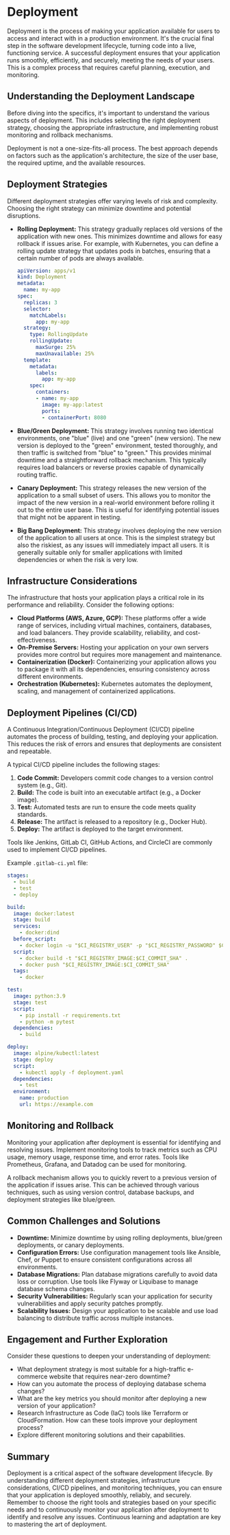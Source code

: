 # Deployment

Deployment is the process of making your application available for users to access and interact with in a production environment. It's the crucial final step in the software development lifecycle, turning code into a live, functioning service. A successful deployment ensures that your application runs smoothly, efficiently, and securely, meeting the needs of your users. This is a complex process that requires careful planning, execution, and monitoring.

## Understanding the Deployment Landscape

Before diving into the specifics, it's important to understand the various aspects of deployment. This includes selecting the right deployment strategy, choosing the appropriate infrastructure, and implementing robust monitoring and rollback mechanisms.

Deployment is not a one-size-fits-all process. The best approach depends on factors such as the application's architecture, the size of the user base, the required uptime, and the available resources.

## Deployment Strategies

Different deployment strategies offer varying levels of risk and complexity. Choosing the right strategy can minimize downtime and potential disruptions.

*   **Rolling Deployment:** This strategy gradually replaces old versions of the application with new ones. This minimizes downtime and allows for easy rollback if issues arise. For example, with Kubernetes, you can define a rolling update strategy that updates pods in batches, ensuring that a certain number of pods are always available.

    ```yaml
    apiVersion: apps/v1
    kind: Deployment
    metadata:
      name: my-app
    spec:
      replicas: 3
      selector:
        matchLabels:
          app: my-app
      strategy:
        type: RollingUpdate
        rollingUpdate:
          maxSurge: 25%
          maxUnavailable: 25%
      template:
        metadata:
          labels:
            app: my-app
        spec:
          containers:
          - name: my-app
            image: my-app:latest
            ports:
            - containerPort: 8080
    ```

*   **Blue/Green Deployment:** This strategy involves running two identical environments, one "blue" (live) and one "green" (new version).  The new version is deployed to the "green" environment, tested thoroughly, and then traffic is switched from "blue" to "green." This provides minimal downtime and a straightforward rollback mechanism. This typically requires load balancers or reverse proxies capable of dynamically routing traffic.

*   **Canary Deployment:** This strategy releases the new version of the application to a small subset of users. This allows you to monitor the impact of the new version in a real-world environment before rolling it out to the entire user base.  This is useful for identifying potential issues that might not be apparent in testing.

*   **Big Bang Deployment:** This strategy involves deploying the new version of the application to all users at once. This is the simplest strategy but also the riskiest, as any issues will immediately impact all users. It is generally suitable only for smaller applications with limited dependencies or when the risk is very low.

## Infrastructure Considerations

The infrastructure that hosts your application plays a critical role in its performance and reliability. Consider the following options:

*   **Cloud Platforms (AWS, Azure, GCP):** These platforms offer a wide range of services, including virtual machines, containers, databases, and load balancers. They provide scalability, reliability, and cost-effectiveness.
*   **On-Premise Servers:** Hosting your application on your own servers provides more control but requires more management and maintenance.
*   **Containerization (Docker):** Containerizing your application allows you to package it with all its dependencies, ensuring consistency across different environments.
*   **Orchestration (Kubernetes):** Kubernetes automates the deployment, scaling, and management of containerized applications.

## Deployment Pipelines (CI/CD)

A Continuous Integration/Continuous Deployment (CI/CD) pipeline automates the process of building, testing, and deploying your application. This reduces the risk of errors and ensures that deployments are consistent and repeatable.

A typical CI/CD pipeline includes the following stages:

1.  **Code Commit:** Developers commit code changes to a version control system (e.g., Git).
2.  **Build:** The code is built into an executable artifact (e.g., a Docker image).
3.  **Test:** Automated tests are run to ensure the code meets quality standards.
4.  **Release:** The artifact is released to a repository (e.g., Docker Hub).
5.  **Deploy:** The artifact is deployed to the target environment.

Tools like Jenkins, GitLab CI, GitHub Actions, and CircleCI are commonly used to implement CI/CD pipelines.

Example `.gitlab-ci.yml` file:

```yaml
stages:
  - build
  - test
  - deploy

build:
  image: docker:latest
  stage: build
  services:
    - docker:dind
  before_script:
    - docker login -u "$CI_REGISTRY_USER" -p "$CI_REGISTRY_PASSWORD" $CI_REGISTRY
  script:
    - docker build -t "$CI_REGISTRY_IMAGE:$CI_COMMIT_SHA" .
    - docker push "$CI_REGISTRY_IMAGE:$CI_COMMIT_SHA"
  tags:
    - docker

test:
  image: python:3.9
  stage: test
  script:
    - pip install -r requirements.txt
    - python -m pytest
  dependencies:
    - build

deploy:
  image: alpine/kubectl:latest
  stage: deploy
  script:
    - kubectl apply -f deployment.yaml
  dependencies:
    - test
  environment:
    name: production
    url: https://example.com
```

## Monitoring and Rollback

Monitoring your application after deployment is essential for identifying and resolving issues. Implement monitoring tools to track metrics such as CPU usage, memory usage, response time, and error rates.  Tools like Prometheus, Grafana, and Datadog can be used for monitoring.

A rollback mechanism allows you to quickly revert to a previous version of the application if issues arise.  This can be achieved through various techniques, such as using version control, database backups, and deployment strategies like blue/green.

## Common Challenges and Solutions

*   **Downtime:** Minimize downtime by using rolling deployments, blue/green deployments, or canary deployments.
*   **Configuration Errors:** Use configuration management tools like Ansible, Chef, or Puppet to ensure consistent configurations across all environments.
*   **Database Migrations:** Plan database migrations carefully to avoid data loss or corruption. Use tools like Flyway or Liquibase to manage database schema changes.
*   **Security Vulnerabilities:** Regularly scan your application for security vulnerabilities and apply security patches promptly.
*   **Scalability Issues:** Design your application to be scalable and use load balancing to distribute traffic across multiple instances.

## Engagement and Further Exploration

Consider these questions to deepen your understanding of deployment:

*   What deployment strategy is most suitable for a high-traffic e-commerce website that requires near-zero downtime?
*   How can you automate the process of deploying database schema changes?
*   What are the key metrics you should monitor after deploying a new version of your application?
*   Research Infrastructure as Code (IaC) tools like Terraform or CloudFormation. How can these tools improve your deployment process?
*   Explore different monitoring solutions and their capabilities.

## Summary

Deployment is a critical aspect of the software development lifecycle. By understanding different deployment strategies, infrastructure considerations, CI/CD pipelines, and monitoring techniques, you can ensure that your application is deployed smoothly, reliably, and securely. Remember to choose the right tools and strategies based on your specific needs and to continuously monitor your application after deployment to identify and resolve any issues. Continuous learning and adaptation are key to mastering the art of deployment.